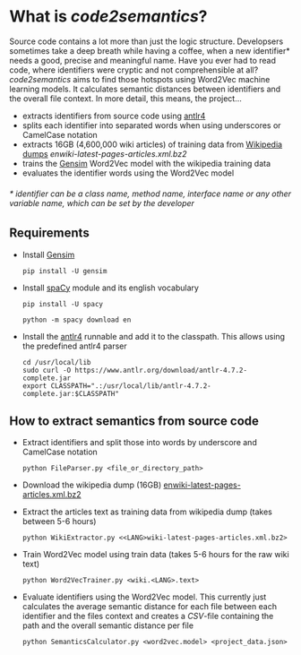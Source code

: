# What is *code2semantics*?

Source code contains a lot more than just the logic structure. Developsers sometimes take a deep breath while having a coffee, when a new identifier* needs a good, precise and meaningful name. Have you ever had to read code, where identifiers were cryptic and not comprehensible at all? *code2semantics* aims to find those hotspots using Word2Vec machine learning models. It calculates semantic distances between identifiers and the overall file context. In more detail, this means, the project...

- extracts identifiers from source code using [antlr4](https://www.antlr.org)
- splits each identifier into separated words when using underscores or CamelCase notation
- extracts 16GB (4,600,000 wiki articles) of training data from [Wikipedia dumps](https://dumps.wikimedia.org/enwiki/latest/) *enwiki-latest-pages-articles.xml.bz2*
- trains the [Gensim](https://github.com/rare-technologies/gensim) Word2Vec model with the wikipedia training data
- evaluates the identifier words using the Word2Vec model

###### \* identifier can be a class name, method name, interface name or any other variable name, which can be set by the developer

## Requirements

- Install [Gensim](https://github.com/rare-technologies/gensim)

  `pip install -U gensim`

- Install [spaCy](https://github.com/explosion/spaCy) module and its english vocabulary

  `pip install -U spacy`
  
  `python -m spacy download en`

- Install the [antlr4](https://www.antlr.org) runnable and add it to the classpath. This allows using the predefined antlr4 parser

  ```
  cd /usr/local/lib
  sudo curl -O https://www.antlr.org/download/antlr-4.7.2-complete.jar
  export CLASSPATH=".:/usr/local/lib/antlr-4.7.2-complete.jar:$CLASSPATH"
  ```

## How to extract semantics from source code

- Extract identifiers and split those into words by underscore and CamelCase notation
  
  `python FileParser.py <file_or_directory_path>`

- Download the wikipedia dump (16GB) [enwiki-latest-pages-articles.xml.bz2](https://dumps.wikimedia.org/enwiki/latest/enwiki-latest-pages-articles.xml.bz2)
- Extract the articles text as training data from wikipedia dump (takes between 5-6 hours)
  
  `python WikiExtractor.py <<LANG>wiki-latest-pages-articles.xml.bz2>`
  
- Train Word2Vec model using train data (takes 5-6 hours for the raw wiki text)
  
  `python Word2VecTrainer.py <wiki.<LANG>.text>`
  
- Evaluate identifiers using the Word2Vec model. This currently just calculates the average semantic distance for each file between each identifier and the files context and creates a *CSV*-file containing the path and the overall semantic distance per file
  
  `python SemanticsCalculator.py <word2vec.model> <project_data.json>`

